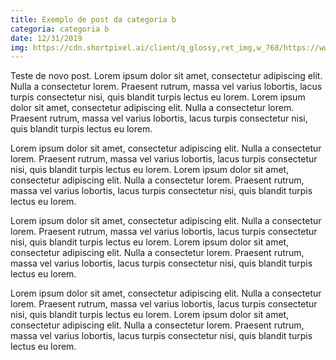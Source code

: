 ```yaml
---
title: Exemplo de post da categoria b 
categoria: categoria b
date: 12/31/2019
img: https://cdn.shortpixel.ai/client/q_glossy,ret_img,w_768/https://www.galateia.com.br/wp-content/uploads/2018/01/blog-768x384.jpg
---
```


Teste de novo post. Lorem ipsum dolor sit amet, consectetur adipiscing elit. Nulla a consectetur lorem. Praesent rutrum, massa vel varius lobortis, lacus turpis consectetur nisi, quis blandit turpis lectus eu lorem. Lorem ipsum dolor sit amet, consectetur adipiscing elit. Nulla a consectetur lorem. Praesent rutrum, massa vel varius lobortis, lacus turpis consectetur nisi, quis blandit turpis lectus eu lorem.

Lorem ipsum dolor sit amet, consectetur adipiscing elit. Nulla a consectetur lorem. Praesent rutrum, massa vel varius lobortis, lacus turpis consectetur nisi, quis blandit turpis lectus eu lorem. Lorem ipsum dolor sit amet, consectetur adipiscing elit. Nulla a consectetur lorem. Praesent rutrum, massa vel varius lobortis, lacus turpis consectetur nisi, quis blandit turpis lectus eu lorem.

Lorem ipsum dolor sit amet, consectetur adipiscing elit. Nulla a consectetur lorem. Praesent rutrum, massa vel varius lobortis, lacus turpis consectetur nisi, quis blandit turpis lectus eu lorem. Lorem ipsum dolor sit amet, consectetur adipiscing elit. Nulla a consectetur lorem. Praesent rutrum, massa vel varius lobortis, lacus turpis consectetur nisi, quis blandit turpis lectus eu lorem.

Lorem ipsum dolor sit amet, consectetur adipiscing elit. Nulla a consectetur lorem. Praesent rutrum, massa vel varius lobortis, lacus turpis consectetur nisi, quis blandit turpis lectus eu lorem. Lorem ipsum dolor sit amet, consectetur adipiscing elit. Nulla a consectetur lorem. Praesent rutrum, massa vel varius lobortis, lacus turpis consectetur nisi, quis blandit turpis lectus eu lorem.